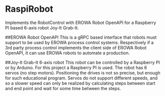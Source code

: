 # RaspiRobot
Implements the RobotControl with EROWA Robot OpenAPI for a Raspberry PI based 6-axis robot Joy-It Grab-It.

##EROWA Robot OpenAPI
This is a gRPC based interface that robots must support to be used by EROWA process control systems. Respectively if a 3rd party process control implements the client side of EROWA Robot OpenAPI, it can use EROWA robots to automate a production.

##Joy-It Grab-It 6-axis robot
This robot can be controlled by a Raspberry PI or by Arduino. For this project a Raspberry PI is used. The robot has 6 servos (no step motors). Positioning the drives is not so precise, but enough for such educational program. Servos do not support different speeds, and so a slower speed can only be realized by calculating steps between start and end point and wait for some time between the steps.
